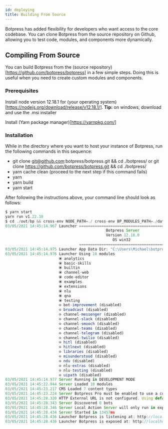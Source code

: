 ```yaml
---
id: deploying
title: Building From Source
---
```

Botpress has added flexibility for developers who want access to the core codebase. You can clone Botpress from the source repository on Github, allowing you to test code, modules, and components more dynamically. 

## Compiling From Source
You can build Botpress from the (source repository)[https://github.com/botpress/botpress] in a few simple steps. Doing this is useful when you need to create custom modules and components.

### Prerequisites

Install node version 12.18.1 for (your operating system)[https://nodejs.org/download/release/v12.18.1/]. **Tip:** on windows, download and use the .msi installer 

Install (Yarn package manager)[https://yarnpkg.com/]

### Installation
While in the directory where you want to host your instance of Botpress, run the following commands in this sequence:

- git clone git@github.com:botpress/botpress.git && cd ./botpress/ or git clone https://github.com/botpress/botpress.git && cd ./botpress/
- yarn cache clean (proceed to the next step if this command fails)
- yarn
- yarn build
- yarn start

After following the instructions above, your command line should look as follows:


```js
$ yarn start
yarn run v1.22.10
$ cd ./out/bp && cross-env NODE_PATH=./ cross-env BP_MODULES_PATH=./data/modules/:../../modules:../../internal-modules node index.js
03/05/2021 14:45:14.967 Launcher ========================================
                                             Botpress Server
                                             Version 12.18.0
                                                OS win32
                                 ========================================
03/05/2021 14:45:14.975 Launcher App Data Dir: "C:\Users\Michael\botpress"
03/05/2021 14:45:14.976 Launcher Using 10 modules
                        ⦿ analytics
                        ⦿ basic-skills
                        ⦿ builtin
                        ⦿ channel-web
                        ⦿ code-editor
                        ⦿ examples
                        ⦿ extensions
                        ⦿ nlu
                        ⦿ qna
                        ⦿ testing
                        ⊝ bot-improvement (disabled)
                        ⊝ broadcast (disabled)
                        ⊝ channel-messenger (disabled)
                        ⊝ channel-slack (disabled)
                        ⊝ channel-smooch (disabled)
                        ⊝ channel-teams (disabled)
                        ⊝ channel-telegram (disabled)
                        ⊝ channel-twilio (disabled)
                        ⊝ hitl (disabled)
                        ⊝ hitlnext (disabled)
                        ⊝ libraries (disabled)
                        ⊝ misunderstood (disabled)
                        ⊝ ndu (disabled)
                        ⊝ nlu-extras (disabled)
                        ⊝ nlu-testing (disabled)
                        ⊝ uipath (disabled)
03/05/2021 14:45:14.977 Server Running in DEVELOPMENT MODE
03/05/2021 14:45:22.944 Server Loaded 10 modules
03/05/2021 14:45:23.217 CMS Loaded 7 content types
03/05/2021 14:45:23.224 Server Botpress Pro must be enabled to use a custom theme and customize the branding.
03/05/2021 14:45:28.320 HTTP External URL is not configured. Using default value of http://localhost:3000. Some features may not work properly
03/05/2021 14:45:28.343 Server Discovered 0 bots
03/05/2021 14:45:28.346 Server Local Action Server will only run in experimental mode
03/05/2021 14:45:28.434 Server Started in 13457ms
03/05/2021 14:45:28.436 Launcher Botpress is listening at: http://localhost:3000
03/05/2021 14:45:28.436 Launcher Botpress is exposed at: http://localhost:3000
```
